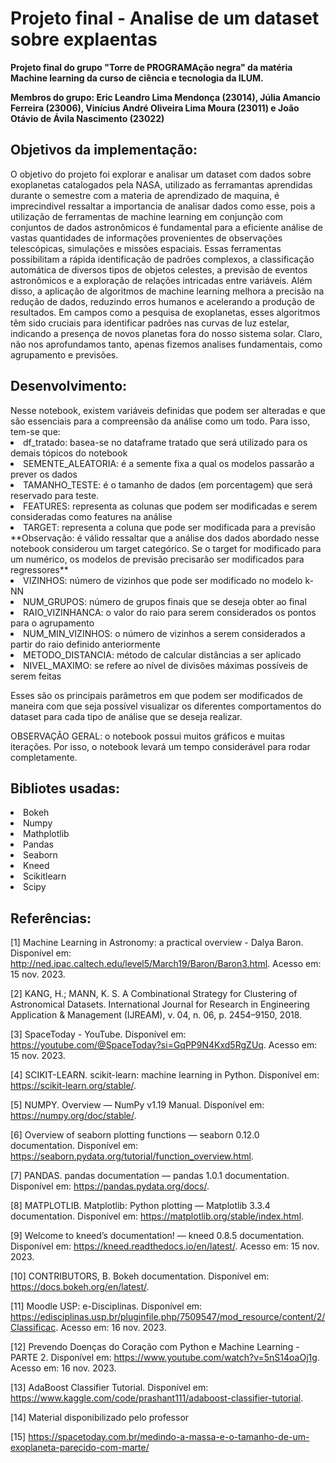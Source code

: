 <h1> Projeto final - Analise de um dataset sobre explaentas </h1>

<b> Projeto final do grupo "Torre de PROGRAMAção negra" da matéria Machine learning da curso de ciência e tecnologia da ILUM. </b>

<b> Membros do grupo: Eric Leandro Lima Mendonça (23014), Júlia Amancio Ferreira (23006), Vinícius André Oliveira Lima Moura (23011) e João Otávio de Ávila Nascimento (23022)  </b>

<h2>Objetivos da implementação: </h2>

O objetivo do projeto foi explorar e analisar um dataset com dados sobre exoplanetas catalogados pela NASA, utilizado as ferramantas aprendidas durante o semestre com a materia de aprendizado de maquina, é imprecindivel ressaltar a importancia de analisar dados como esse, pois a utilização de ferramentas de machine learning em conjunção com conjuntos de dados astronômicos é fundamental para a eficiente análise de vastas quantidades de informações provenientes de observações telescópicas, simulações e missões espaciais. Essas ferramentas possibilitam a rápida identificação de padrões complexos, a classificação automática de diversos tipos de objetos celestes, a previsão de eventos astronômicos e a exploração de relações intricadas entre variáveis. Além disso, a aplicação de algoritmos de machine learning melhora a precisão na redução de dados, reduzindo erros humanos e acelerando a produção de resultados. Em campos como a pesquisa de exoplanetas, esses algoritmos têm sido cruciais para identificar padrões nas curvas de luz estelar, indicando a presença de novos planetas fora do nosso sistema solar. Claro, não nos aprofundamos tanto, apenas fizemos analises fundamentais, como agrupamento e previsões.

<h2>Desenvolvimento: </h2>
Nesse notebook, existem variáveis definidas que podem ser alteradas e que são essenciais para a compreensão da análise como um todo. Para isso, tem-se que:

<li> df_tratado: basea-se no dataframe tratado que será utilizado para os demais tópicos do notebook </li>
<li> SEMENTE_ALEATORIA: é a semente fixa a qual os modelos passarão a prever os dados </li>
<li> TAMANHO_TESTE: é o tamanho de dados (em porcentagem) que será reservado para teste. </li>
<li> FEATURES: representa as colunas que podem ser modificadas e serem consideradas como features na análise</li>
<li> TARGET: representa a coluna que pode ser modificada para a previsão </li>
**Observação: é válido ressaltar que a análise dos dados abordado nesse notebook considerou um target categórico. Se o target for modificado para um numérico, os modelos de previsão precisarão ser modificados para regressores**
<li> VIZINHOS: número de vizinhos que pode ser modificado no modelo k-NN </li>
<li> NUM_GRUPOS: número de grupos finais que se deseja obter ao final </li>
<li> RAIO_VIZINHANCA: o valor do raio para serem considerados os pontos para o agrupamento </li>
<li> NUM_MIN_VIZINHOS: o número de vizinhos a serem considerados a partir do raio definido anteriormente </li>
<li> METODO_DISTANCIA: método de calcular distâncias a ser aplicado </li>
<li> NIVEL_MAXIMO: se refere ao nível de divisões máximas possíveis de serem feitas </li>

Esses são os principais parâmetros em que podem ser modificados de maneira com que seja possível visualizar os diferentes comportamentos do dataset para cada tipo de análise que se deseja realizar. 

OBSERVAÇÃO GERAL: o notebook possui muitos gráficos e muitas iterações. Por isso, o notebook levará um tempo considerável para rodar completamente. 
<h2>Bibliotes usadas: </h2>

<li> Bokeh </li>
<li> Numpy </li>
<li> Mathplotlib </li>
<li> Pandas </li>
<li> Seaborn </li>
<li> Kneed </li>
<li> Scikitlearn </li>
<li> Scipy </li>

<h2>Referências: </h2>

[1] Machine Learning in Astronomy: a practical overview - Dalya Baron. Disponível em: <http://ned.ipac.caltech.edu/level5/March19/Baron/Baron3.html>. Acesso em: 15 nov. 2023.

[2] KANG, H.; MANN, K. S. A Combinational Strategy for Clustering of Astronomical Datasets. International Journal for Research in Engineering Application & Management (IJREAM), v. 04, n. 06, p. 2454–9150, 2018.

[3] SpaceToday - YouTube. Disponível em: <https://youtube.com/@SpaceToday?si=GqPP9N4Kxd5RgZUq>. Acesso em: 15 nov. 2023.

‌[4] SCIKIT-LEARN. scikit-learn: machine learning in Python. Disponível em: <https://scikit-learn.org/stable/>.

‌[5] NUMPY. Overview — NumPy v1.19 Manual. Disponível em: <https://numpy.org/doc/stable/>.

[6] Overview of seaborn plotting functions — seaborn 0.12.0 documentation. Disponível em: <https://seaborn.pydata.org/tutorial/function_overview.html>.

[7] PANDAS. pandas documentation — pandas 1.0.1 documentation. Disponível em: <https://pandas.pydata.org/docs/>.

‌[8] MATPLOTLIB. Matplotlib: Python plotting — Matplotlib 3.3.4 documentation. Disponível em: <https://matplotlib.org/stable/index.html>.

‌[9] Welcome to kneed’s documentation! — kneed 0.8.5 documentation. Disponível em: <https://kneed.readthedocs.io/en/latest/>. Acesso em: 15 nov. 2023.

‌[10] CONTRIBUTORS, B. Bokeh documentation. Disponível em: <https://docs.bokeh.org/en/latest/>.

‌[11] Moodle USP: e-Disciplinas. Disponível em: <https://edisciplinas.usp.br/pluginfile.php/7509547/mod_resource/content/2/Classificac>. Acesso em: 16 nov. 2023.

‌[12] Prevendo Doenças do Coração com Python e Machine Learning - PARTE 2. Disponível em: <https://www.youtube.com/watch?v=5nS14oaOj1g>. Acesso em: 16 nov. 2023.

‌[13] AdaBoost Classifier Tutorial. Disponível em: <https://www.kaggle.com/code/prashant111/adaboost-classifier-tutorial>.

‌[14] Material disponibilizado pelo professor

[15] https://spacetoday.com.br/medindo-a-massa-e-o-tamanho-de-um-exoplaneta-parecido-com-marte/
